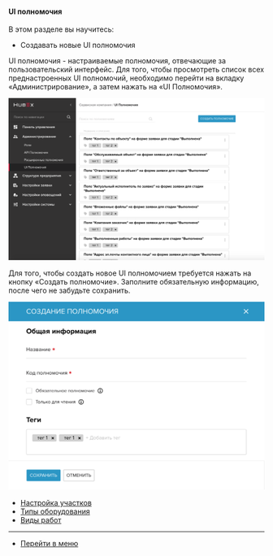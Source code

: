 #### UI полномочия
В этом разделе вы научитесь:
- Создавать новые UI полномочия


UI полномочия - настраиваемые полномочия, отвечающие за пользовательский интерфейс. Для того, чтобы просмотреть список всех преднастроенных UI полномочий, необходимо перейти на вкладку «Администрирование», а затем нажать на «UI Полномочия».

![UI1](/attachments/images/FAQ/ADMIN/UI_Permissions/allui.png)

Для того, чтобы создать новое UI полномочием требуется нажать на кнопку «Создать  полномочие». Заполните обязательную информацию, после чего не забудьте сохранить.

![UI2](/attachments/images/FAQ/ADMIN/UI_Permissions/newui.png)



- [Настройка участков](./Places.md)
- [Типы оборудования](./ObjectsType.md)
- [Виды работ](./WorkType.md)


____
- [Перейти в меню](http://wiki.hubex.ru)
